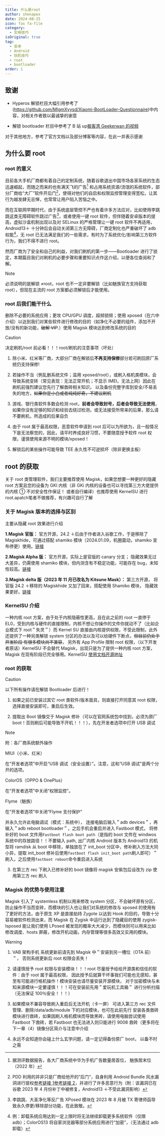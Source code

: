 ```yaml
---
title: 什么是root
author: shenapex
date: 2024-08-25
icon: fas fa-file
category:
  - 实用技巧
isOriginal: true
tag:
  - 安卓
  - Android
  - 玩机技巧
  - root
  - bootloader
order: 1
---
```


## 致谢

- Hyperos 解锁栏目大幅引用参考了(https://github.com/MlgmXyysd/Xiaomi-BootLoader-Questionnaire)中内容，对相关作者致以最诚挚的谢意

- 解锁 bootloader 栏目中参考了 B 站 up[极客湾 Geekerwan 的视频](https://www.bilibili.com/video/BV1BY4y1H7Mc)

对于其他地方，参考了官方文档以及部分博客等内容，在此一并表示感谢

## 为什么要 root

### root 的意义

目前各大手机厂商都有着自己的定制系统，随着谷歌退出中国市场各家系统的生态迅速崛起，而随之而来的也有满天飞的广告[^1] 和占用系统资源/流氓的系统软件，部分厂商给“大厂”软件开后门[^2]，使得对他们的自启和权限监控管理变得宽松，让其行为越发肆无忌惮，也常常让用户陷入苦恼之中。

而在互联网早期时代，由于系统底层管控不严也有着许多方法应对，比如使用李跳跳这类无障碍软件跳过广告[^3]，或者使用一键 root 软件，但伴随着安卓版本的提高，虚拟沙盒机制出现以及对 SELinux 的严格管理让一键 root 软件不再适用，Android13＋ 十分钟后会自动关闭第三方无障碍，厂商定制化也严重破坏了 adb 权能[^4]，无 root 已无法满足我们的一些需求，有时为了系统优化/影响第三方软件行为，我们不得不进行 root。

然而厂商为了安全和自己的利益，对我们刷机的第一步——Bootloader 进行了锁定，本期篇目我们对刷机的必要步骤和重要知识点作这介绍，以便各位查阅和了解。

> [!note]
> 必须说明的是解锁 ≠root，root 也不一定非要解锁（比如魅族官方支持获取 root），但现在主流的 root 方案都必须解锁后才能使用。

### root 后我们能干什么

删除不必要的系统应用；更攻 CPU/GPU 调度，超频锁频；使用 xposed（在六中介绍）以达到我们对某些软件进行修改的目的（如净化不必要的组件，添加不开放/没有的新功能，~~破解 VIP~~.）使用 Magisk 模块达到修改系统的目的

> [!caution]
> 决定刷机/root 前必看！！！root/刷机的注意事项（坏处）
>
> 1. 除小米、红米等厂商，大部分厂商在解锁后**不再支持保修**部分若可刷回原厂系统仍支持保修!
>
> 2. 若操作不当（例乱删系统文件；滥用 xposed/root），或刷入格机类模块，会导致系统变砖（常见表现：无法正常开机；不显示 IMEI，无法上网）因此在刷机前强烈建议您先行了解救砖相关知识， 以及备份完整字库到安全/不易丢失的地方，~~如果你是小白或者纯纯好奇，不建议刷机~~
>
> 3. 游戏、银行类软件多数会检测 root，**前者会导致封号，后者会导致无法使用**，如果你没有足够的知识和经验去绕过检测，或无法接受所带来的后果，那么请不要刷机，所造成的后果自负
>
> 4. 由于 root 属于最高权限，恶意软件申请到 root 后可以为所欲为，且一般情况下是无法察觉的，因此，请平时养成良好习惯，不要随意授予软件 root 权限，谨慎使用来源不明的模块/xposed！
>
> 5. 解锁后的某些操作可能导致 TEE 永久性不可逆损坏（除非更换主板）

## root 的获取

关于 root 类管理软件，我们主要推荐使用 Magisk，如果您想要一种更好的隐藏 root 方案且您的设备为 GKI 内核（非 GKi 内核的设备也可以寻找第三方大佬提供的内核 ① 不对安全性作保证！ 或者自行编译）也推荐使用 KernelSU 进行 root.apatch笔者不做推荐，有兴趣可自行了解

### 关于 Magisk 版本的选择与区别

主要从隐藏 root 效果进行介绍

**1.Magisk 官版：** 官方开源，24.2 ＋后由于作者进入谷歌工作，于是移除了 Magiskhide，可通过搭配 shamiko 模块（2024.01.09，机圈震动，shamiko 宣布停更）使用。[链接](https://github.com/topjohnwu/Magisk/releases)

**2.Magisk Alpha 版：** 官方开源，实际上是官版的 canary 分支； 隐藏效果无过大差异，仍需使用 shamiko 模块，但内测含有不稳定功能，可能存在 bug，未知性较高。[链接](https://install.appcenter.ms/users/vvb2060/apps/magisk/distribution_groups/public)

**3.Magisk delta 版（2023 年 11 月已改名为 Kitsune Mask）：** 第三方开源， 将官版 24.2 ＋移除的 Magiskhide 又加了回来，搭配使用 Shamiko 模块， 隐藏效果更好。[链接](https://github.com/HuskyDG/magisk-files/releases)

### KernelSU 介绍

一种内核 root 方案，由于处于内核隐蔽性更高，且在此之前的 root 一直停于 EL0，受到内核与硬件的直接限制，内核不想让你操作的文件你就动不了（比如企业模式下 root＂失灵＂）而 Kernel SU 直接由内核提供权限，不受此限制，此外还提供了一种另类解锁 system 分区的办法以及可以给硬件下断点，~~但目前仍处于开发阶段 有很多模块尚不兼容~~， 另外有 App Profile 限制 root 权限，（以下开发者原话）KernelSU 不会替代 Magisk，出现只是为了提供一种内核 root 方案， Magisk 在现有阶段已完全够用。KernelSU [使用文档](https://kernelsu.org/zh_CN/)[开源地址](https://github.com/tiann/KernelSU)

### root 的获取

> [!caution]
> 以下所有操作请在解锁 Bootloader 后进行！

1. 如果之前已安装过其它 root 类软件/版本面具，则直接打开同意其 root 权限，选择直接安装即可，重启后生效。

2. 提取出 Boot 镜像交于 Magisk 修补（可以在官网系统包中找到，必须为原厂 boot！否则刷后可能导致不开机！！！），先在开发者选项中打开 USB 调试

> [!note]
> 附：各厂商系统额外操作
>
> MIUI（小米、红米）
>
> 在“开发者选项”中开启“USB 调试（安全设置）”。注意，这和“USB 调试”是两个分开的选项。
>
> ColorOS（OPPO & OnePlus）
>
> 在“开发者选项”中关闭“权限监控”。
>
> Flyme（魅族）
>
> 在“开发者选项”中关闭“Flyme 支付保护”

并永久允许此电脑调试（模式：系统中）， 连接电脑后输入＂adb devices＂，再输入＂adb reboot bootloader＂，之后手机会重启并进入 Fastboot 模式， 将修补好的 boot 文件用`Fastboot flash boot path`（是指的 boot 文件在 windwos 系统中的存放路径！！不要输入 path, 出厂内核 Android 版本为 Android13 的机型将 ramdisk 从 boot 中移除，单独放在了 init_boot 分区中，修补刷入方法大同小异，提取 init_boot 修补后使用`fastboot flash init_boot path`刷人即可）＂刷入，之后使用`fastboot reboot`命令重启进入系统

3. 在第三方 rec 下刷入已修补好的 boot 镜像将 magisk 安紫包后设改为 zip 使用第三方 rec 刷入

### Magisk 的优势与使用注意

Magisk 引入了 systemless 机制以用来修改 system 分区，不会破坏原有分区， 防止操作不当而变砖，而模块的引入也让我们对系统的修改与 xposed 的使用有了更好的方法，由于原生 XP 是直接劫持 Zygote 以达到 Hook 的目的，导致十分容易被软件检测出来，而 Magisk 在 Zygisk 中运行达到了隐藏目的使用 zygisk-lsposed 能让我们使用 LPosed 被发现的概率大大减少，而模块则可以用来比如修改调度、hosts 屏蔽，修改开机动画，内存管理等很多高效又实用的模块。

> [!warning]
>
> 1. VAB 架构手机 系统更新前请先到 Magisk 中＂安装到另一槽位（OTA 前）＂， 否则系统更新后 root 权限会丢失！
>
> 2. 请谨慎授予 root 权限与安装模块！！！root 尽量授予给给开源类和信任的软件：由于 root 属于最高权限， 因此授予后就算干坏事我们可能也无感知，甚至有可能进行格机操作！模块安装也请尽量安装开源模块， 对于加密模块与未知来源模块一定要谨慎！！！可在安装前先用＂爱玩机工具箱＂ 进行分析扫描（无法保证 100％安全！！！）
>
> 3. 如果模块不兼容导致刷入重启后无法开机（卡一屏） 可进入第三方 rec 文件管理、删除/data/adb/module 下的对应模块，也可在此前先行 安装各类救砖模块进行救砖，如果因刷入格机模块而导致黑砖，请使用电脑尝试使用 Fastboot 下救砖，若 Fastboot 也无法进入则只能进行 9008 救砖（更多将在下一章（4）镜像分区简介与注意中介绍
>
> 4. 永远不会知道你会碰上什么玄学问题，请一定记得备份原厂 boot， 以备不时之需

[^1]: 据测评数据报告，各大厂商系统中华为手机广告数量居首位， 魅族居末位（2022 年）
[^2]: PDD 利用的并非只是厂商给他开的”后门“，自身利用 Android Bundle 风水漏洞进行提权[参考链接 1](https://mp.weixin.qq.com/s/P_EYQxOEupqdU0BJMRqWsw)[参考链接 2](https://mp.weixin.qq.com/s/P_EYQxOEupqdU0BJMRqWsw)，并进行了许多恶意行为（附：该漏洞已在谷歌 2023 年 4 月份补丁中被修复，Android13 ＋不受此漏洞影响）
[^3]: 李跳跳、大圣净化等反广告 XPosed 模块在 2023 年 8 月被 TX 寄律师函导致永久停更/移除部分功能，在此致敬。
[^4]: 例：卸载系统应用达到一定上限时将无法继续卸载更多系统软件（仅限 adb）；ColorOS13 将自家浏览器等部分系统应用进行“加密”，（无法通过 adb 卸载）
